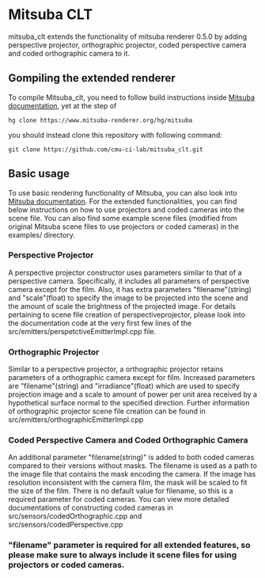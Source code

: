 # Mitsuba CLT
mitsuba_clt extends the functionality of mitsuba renderer 0.5.0 by adding perspective projector, orthographic projector, coded perspective camera and coded orthographic camera to it. 

## Gompiling the extended renderer

To compile Mitsuba_clt, you need to follow build instructions inside [Mitsuba documentation](https://www.mitsuba-renderer.org/releases/current/documentation.pdf), yet at the step of 
```
hg clone https://www.mitsuba-renderer.org/hg/mitsuba
```
you should instead clone this repository with following command:
```
git clone https://github.com/cmu-ci-lab/mitsuba_clt.git
```

## Basic usage

To use basic rendering functionality of Mitsuba, you can also look into [Mitsuba documentation](https://www.mitsuba-renderer.org/releases/current/documentation.pdf). For the extended functionalities, you can find below instructions on how to use projectors and coded cameras into the scene file. You can also find some example scene files (modified from original Mitsuba scene files to use projectors or coded cameras) in the examples/ directory.  

### Perspective Projector

A perspective projector constructor uses parameters similar to that of a perspective camera. Specifically, it includes all parameters of perspective camera except for the film. Also, it has extra parameters "filename"(string) and "scale"(float) to specify the image to be projected into the scene and the amount of scale the brightness of the projected image. For details pertaining to scene file creation of perspectiveprojector, please look into the documentation code at the very first few lines of the src/emitters/perspetctiveEmitterImpl.cpp file. 

### Orthographic Projector 

Similar to a perspective projector, a orthographic projector retains parameters of a orthographic camera except for film. Increased parameters are "filename"(string) and "irradiance"(float) which are used to specify projection image and a scale to amount of power per unit area received by a hypothetical surface normal to the specified direction. Further information of orthographic projector scene file creation can be found in src/emitters/orthographicEmitterImpl.cpp

### Coded Perspective Camera and Coded Orthographic Camera

An additional parameter "filename(string)" is added to both coded cameras compared to their versions without masks. The filename is used as a path to the image file that contains the mask encoding the camera. If the image has resolution inconsistent with the camera film, the mask will be scaled to fit the size of the film. There is no default value for filename, so this is a required parameter for coded cameras. You can view more detailed documentations of constructing coded cameras in src/sensors/codedOrthographic.cpp and src/sensors/codedPerspective.cpp

### "filename" parameter is required for all extended features, so please make sure to always include it scene files for using projectors or coded cameras. 

